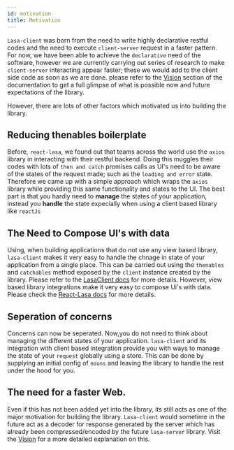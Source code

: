 ```yaml
---
id: motivation
title: Motivation
---
```


`Lasa-client` was born from the need to write highly declarative restful codes and the need to execute `client-server` request in a faster pattern. For now, we have been able to achieve the `declarative` need of the software, however we are currently carrying out series of research to make `client-server` interacting appear faster; these we would add to the client side code as soon as we are done. please refer to the [Vision]("vision.html") section of the documentation to get a full glimpse of what is possible now and future expectations of the library.

However, there are lots of other factors which motivated us into building the library.

## Reducing thenables boilerplate

Before, `react-lasa`, we found out that teams across the world use the `axios` library in interacting with their restful backend. Doing this muggles their codes with lots of `then and catch` promises calls as UI's need to be aware of the states of the request made; such as the `loading and error` state. Therefore we came up with a simple approach which wraps the `axios` library while providing this same functionality and states to the UI. The best part is that you hardly need to **manage** the states of your application, instead you **handle** the state expecially when using a client based library like `reactJs`

## The Need to Compose UI's with data

Using, when building applications that do not use any view based library, `lasa-client` makes it very easy to handle the chnage in state of your application from a single place. This can be carried out using the `thenables` and `catchables` method exposed by the `client` instance created by the library. Please refer to the [LasaClient docs]("lasa_client.html") for more details. However, view based library integrations make it very easy to compose Ui's with data. Please check the [React-Lasa docs]("react_lasa.html") for more details.

## Seperation of concerns

Concerns can now be seperated. Now,you do not need to think about managing the different states of your application. `lasa-client` and its integration with client based integration provide you with ways to manage the state of your `request` globally using a store. This can be done by supplying an initial config of `nouns` and leaving the library to handle the rest under the hood for you.

## The need for a faster Web.

Even if this has not been added yet into the library, its still acts as one of the major motivation for building the library. `Lasa-client` would sometime in the future act as a decoder for response generated by the server which has already been compressed/encoded by the future `lasa-server` library. Visit the [Vision]("vision.html") for a more detailed explanation on this.

